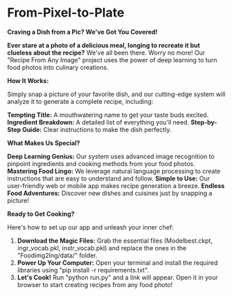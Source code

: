 # From-Pixel-to-Plate
**Craving a Dish from a Pic? We've Got You Covered!**

**Ever stare at a photo of a delicious meal, longing to recreate it but clueless about the recipe?** We've all been there. Worry no more! Our "Recipe From Any Image" project uses the power of deep learning to turn food photos into culinary creations.

**How It Works:**

Simply snap a picture of your favorite dish, and our cutting-edge system will analyze it to generate a complete recipe, including:

**Tempting Title:** A mouthwatering name to get your taste buds excited.
**Ingredient Breakdown:** A detailed list of everything you'll need.
**Step-by-Step Guide:** Clear instructions to make the dish perfectly.

**What Makes Us Special?**

**Deep Learning Genius:** Our system uses advanced image recognition to pinpoint ingredients and cooking methods from your food photos.
**Mastering Food Lingo:** We leverage natural language processing to create instructions that are easy to understand and follow.
**Simple to Use:** Our user-friendly web or mobile app makes recipe generation a breeze.
**Endless Food Adventures:** Discover new dishes and cuisines just by snapping a picture!

**Ready to Get Cooking?**

Here's how to set up our app and unleash your inner chef:

1. **Download the Magic Files:** Grab the essential files (Modelbest.ckpt, ingr_vocab.pkl, instr_vocab.pkl) and replace the ones in the "Foodimg2Ing/data/" folder.
2. **Power Up Your Computer:** Open your terminal and install the required libraries using "pip install -r requirements.txt".
3. **Let's Cook!** Run "python run.py" and a link will appear. Open it in your browser to start creating recipes from any food photo!
